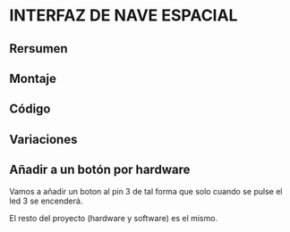 #   INTERFAZ DE NAVE ESPACIAL

## Rersumen


## Montaje

## Código 

## Variaciones

## Añadir a un botón por hardware

Vamos a añadir un boton al pin 3 de tal forma que solo cuando se pulse el led 3 se encenderá.

El resto del proyecto (hardware y software) es el mismo.  

